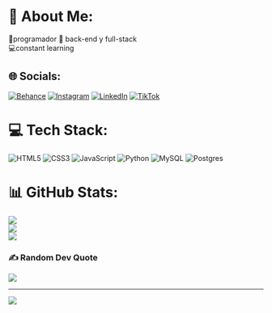 
# 💫 About Me:
🤖programador 🫡 back-end y full-stack<br>💻constant learning


## 🌐 Socials:
[![Behance](https://img.shields.io/badge/Behance-1769ff?logo=behance&logoColor=white)](https://behance.net/https://www.behance.net/benjamorellan) [![Instagram](https://img.shields.io/badge/Instagram-%23E4405F.svg?logo=Instagram&logoColor=white)](https://instagram.com/benjaa_18xp) [![LinkedIn](https://img.shields.io/badge/LinkedIn-%230077B5.svg?logo=linkedin&logoColor=white)](https://linkedin.com/in/https://www.linkedin.com/in/enrique-benjamin-tripaili-orellana-73709b298) [![TikTok](https://img.shields.io/badge/TikTok-%23000000.svg?logo=TikTok&logoColor=white)](https://tiktok.com/@@benhy18) 

# 💻 Tech Stack:
![HTML5](https://img.shields.io/badge/html5-%23E34F26.svg?style=for-the-badge&logo=html5&logoColor=white) ![CSS3](https://img.shields.io/badge/css3-%231572B6.svg?style=for-the-badge&logo=css3&logoColor=white) ![JavaScript](https://img.shields.io/badge/javascript-%23323330.svg?style=for-the-badge&logo=javascript&logoColor=%23F7DF1E) ![Python](https://img.shields.io/badge/python-3670A0?style=for-the-badge&logo=python&logoColor=ffdd54) ![MySQL](https://img.shields.io/badge/mysql-%2300000f.svg?style=for-the-badge&logo=mysql&logoColor=white) ![Postgres](https://img.shields.io/badge/postgres-%23316192.svg?style=for-the-badge&logo=postgresql&logoColor=white)
# 📊 GitHub Stats:
![](https://github-readme-stats.vercel.app/api?username=lovish11268&theme=blueberry&hide_border=true&include_all_commits=false&count_private=true)<br/>
![](https://github-readme-streak-stats.herokuapp.com/?user=lovish11268&theme=blueberry&hide_border=true)<br/>
![](https://github-readme-stats.vercel.app/api/top-langs/?username=lovish11268&theme=blueberry&hide_border=true&include_all_commits=false&count_private=true&layout=compact)

### ✍️ Random Dev Quote
![](https://quotes-github-readme.vercel.app/api?type=horizontal&theme=radical)

---
[![](https://visitcount.itsvg.in/api?id=lovish11268&icon=0&color=1)](https://visitcount.itsvg.in)

<!-- Proudly created with GPRM ( https://gprm.itsvg.in ) -->
